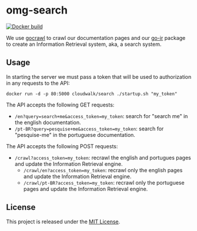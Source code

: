 # omg-search

[![Docker build](http://dockeri.co/image/cloudwalk/search)](https://registry.hub.docker.com/u/cloudwalk/search/)

We use [gocrawl] to crawl our documentation pages and our [go-ir] package to create an Information Retrieval system, aka, a search system.

## Usage

In starting the server we must pass a token that will be used to authorization in any requests to the API:
```
docker run -d -p 80:5000 cloudwalk/search ./startup.sh "my_token"
```

The API accepts the following GET requests:

  * `/en?query=search+me&access_token=my_token`: search for "search me" in the english documentation.
  * `/pt-BR?query=pesquise+me&access_token=my_token`: search for "pesquise-me" in the portuguese documentation.

The API accepts the following POST requests:

  * `/crawl?access_token=my_token`: recrawl the english and portugues pages and update the Information Retrieval engine.
    * `/crawl/en?access_token=my_token`: recrawl only the english pages and update the Information Retrieval engine.
    * `/crawl/pt-BR?access_token=my_token`: recrawl only the portuguese pages and update the Information Retrieval engine.

[go-ir]:https://github.com/cloudwalkio/go-ir
[gocrawl]:https://github.com/PuerkitoBio/gocrawl

## License

This project is released under the [MIT License](https://opensource.org/licenses/MIT).
